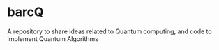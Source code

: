 # barcQ
A repository to share ideas related to Quantum computing, and code to implement Quantum Algorithms
